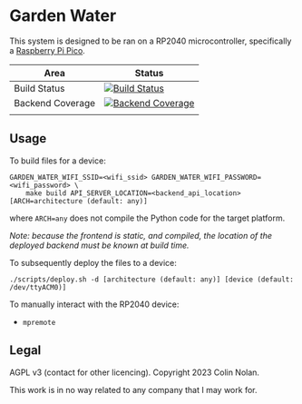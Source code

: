# Garden Water

This system is designed to be ran on a RP2040 microcontroller, specifically a [Raspberry Pi Pico](https://www.raspberrypi.com/products/raspberry-pi-pico/).

| Area| Status|
|------| -----|
| Build Status | [![Build Status](https://ci.colinnolan.uk/api/badges/colin-nolan/garden-watering/status.svg)](https://ci.colinnolan.uk/colin-nolan/garden-watering) |
| Backend Coverage | [![Backend Coverage](https://codecov.io/gh/colin-nolan/garden-watering/graph/badge.svg?token=UKCB5SVPED&flag=backend)](https://app.codecov.io/gh/colin-nolan/garden-watering/tree/main/backend) |
|||

## Usage

To build files for a device:

```text
GARDEN_WATER_WIFI_SSID=<wifi_ssid> GARDEN_WATER_WIFI_PASSWORD=<wifi_password> \
    make build API_SERVER_LOCATION=<backend_api_location> [ARCH=architecture (default: any)]
```

where `ARCH=any` does not compile the Python code for the target platform.

_Note: because the frontend is static, and compiled, the location of the deployed backend must be known at build time._

To subsequently deploy the files to a device:

```shell
./scripts/deploy.sh -d [architecture (default: any)] [device (default: /dev/ttyACM0)]
```

To manually interact with the RP2040 device:

- `mpremote`

## Legal

AGPL v3 (contact for other licencing). Copyright 2023 Colin Nolan.

This work is in no way related to any company that I may work for.
